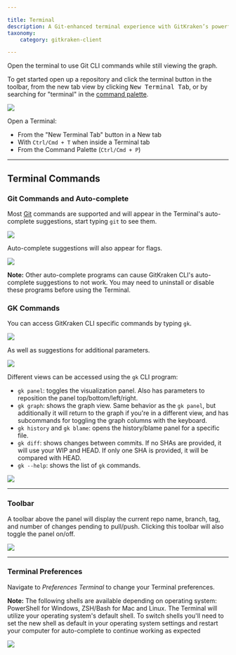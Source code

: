 ```yaml
---

title: Terminal
description: A Git-enhanced terminal experience with GitKraken’s powerful visual Git commit graph
taxonomy:
    category: gitkraken-client

---
```


Open the terminal to use Git CLI commands while still viewing the graph.

To get started open up a repository and click the terminal <i class="fa fa-terminal" aria-hidden="true"></i> button in the toolbar, from the new tab view by clicking <kbd>New Terminal Tab</kbd>, or by searching for "terminal" in the <a href="/working-with-repositories/command-palette">command palette</a>.

<img src="/wp-content/uploads/open-gitkraken-terminal.gif" class="img-responsive center img-bordered">

Open a Terminal:

* From the "New Terminal Tab" button in a New tab
* With `Ctrl/Cmd + T` when inside a Terminal tab
* From the Command Palette (`Ctrl/Cmd + P`)

---

## Terminal Commands

### Git Commands and Auto-complete
Most <a href="https://git-scm.com/" target="_blank">Git</a> commands are supported and will appear in the Terminal's auto-complete suggestions, start typing `git` to see them.  

<img src="/wp-content/uploads/autocomplete-suggestions.png" class="img-responsive center img-bordered">

Auto-complete suggestions will also appear for flags.

<img src="/wp-content/uploads/autocomplete-suggestions-flags.png" class="img-responsive center img-bordered">

<div class='callout callout--warning'>
    <p><strong>Note:</strong> Other auto-complete programs can cause GitKraken CLI's auto-complete suggestions to not work. You may need to uninstall or disable these programs before using the Terminal.</p>
</div>

### GK Commands
You can access GitKraken CLI specific commands by typing `gk`. 

<img src="/wp-content/uploads/autocomplete-suggestions-gk.png" class="img-responsive center img-bordered">

As well as suggestions for additional parameters.

<img src="/wp-content/uploads/autocomplete-suggestions-gk-diff.png" class="img-responsive center img-bordered">

Different views can be accessed using the `gk` CLI program:

* `gk panel`: toggles the visualization panel. Also has parameters to reposition the panel top/bottom/left/right.
* `gk graph`: shows the graph view. Same behavior as the `gk panel`, but additionally it will return to the graph if you're in a different view, and has subcommands for toggling the graph columns with the keyboard.
* `gk history` and `gk blame`: opens the history/blame panel for a specific file.
* `gk diff`: shows changes between commits. If no SHAs are provided, it will use your WIP and HEAD. If only one SHA is provided, it will be compared with HEAD.
* `gk --help`: shows the list of `gk` commands.

<img src="/wp-content/uploads/terminal-gk-command-example.gif" class="img-responsive center img-bordered">

---

### Toolbar

A toolbar above the panel will display the current repo name, branch, tag, and number of changes pending to pull/push. Clicking this toolbar will also toggle the panel on/off.

<img src="/wp-content/uploads/terminal-toolbar-toggle.gif" class="img-responsive center img-bordered">

---

### Terminal Preferences 

Navigate to <em class='context-menu'>Preferences <i class='fa fa-caret-right'></i> Terminal</em> to change your Terminal preferences.

<div class='callout callout--basic'>
    <p><strong>Note:</strong> The following shells are available depending on operating system: PowerShell for Windows, ZSH/Bash for Mac and Linux. The Terminal will utilize your operating system's default shell. To switch shells you'll need to set the new shell as default in your operating system settings and restart your computer for auto-complete to continue working as expected </p>
</div>

<img src="/wp-content/uploads/terminal-preferences.png" class="img-responsive center img-bordered">


